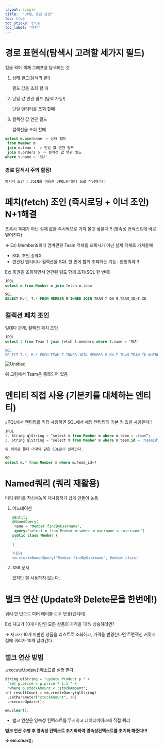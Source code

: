 ```yaml
---
layout: single
title:  "JPQL 중급 문법"
toc: true
toc_sticky: true
toc_label: "목차"
---
```

# 경로 표현식(탐색시 고려할 세가지 필드)

점을 찍어 객체 그래프를 탐색하는 것

1. 상태 필드(탐색의 끝!)
    
    필드 값을 조회 할 때
    
2. 단일 값 연관 필드 (탐색 가능!)
    
    단일 엔티티를 조회 할때
    
3. 컬렉션 값 연관 필드
    
    컬렉션을 조회 할때
    

```sql
select m.username -> 상태 필드
 from Member m
 join m.team t -> 단일 값 연관 필드
 join m.orders o -> 컬렉션 값 연관 필드
where t.name = '팀A'
```

### 경로 탐색시 주의 할점!

`명시적 조인 ( JOIN을 이용한 JPQL쿼리문) 으로 작성하라!)`

# 페치(fetch) 조인 (즉시로딩 + 이너 조인) N+1해결

프록시 객체가 아닌 실제 값을 즉시적으로 가져 올고 싶을때!!! (영속성 컨택스트에 바로 넣어진다)

⇒ Ex) Member조회때 멤버관련 Team 객체를 프록시가 아닌 실제 객체로 가져올때

- SQL 조인 종류X
- 연관된 엔티티나 컬렉션을 SQL 한 번에 함께 조회하는 기능 : 한방쿼리!!!

Ex) 회원을 조회하면서 연관된 팀도 함께 조회(SQL 한 번에)

```sql
JPQL
select m from Member m join fetch m.team

SQL
SELECT M.*, T.* FROM MEMBER M INNER JOIN TEAM T ON M.TEAM_ID=T.ID

```

## 컬렉션 페치 조인

일대다 관계, 컬렉션 페치 조인

```sql
JPQL
select t from Team t join fetch t.members where t.name = ‘팀A'

SQL
SELECT T.*, M.* FROM TEAM T INNER JOIN MEMBER M ON T.ID=M.TEAM_ID WHERE T.NAME = '팀A
```

![Untitled](https://s3-us-west-2.amazonaws.com/secure.notion-static.com/56ea1368-c78d-4f33-8819-47120ab28337/Untitled.png)

위 그림에서 Team은 중복되어 있음

# 엔티티 직접 사용 (기본키를 대체하는 엔티티)

JPQL에서 엔티티를 직접 사용하면 SQL에서 해당 엔티티의 기본 키 값을 사용한다!!

```sql
JPQL
1. String qlString = “select m from Member m where m.team = :team”;
2. String qlString = “select m from Member m where m.team.id = :teamId”;

위 쿼리문 둘다 아래와 같은 SQL문이 날라간다.

SQL
select m.* from Member m where m.team_id=?
```

# Named쿼리 (쿼리 재활용)

미리 쿼리를 작성해놓아 재사용하기 쉽게 만들어 놓음

1. 어노테이션 
    
    ```sql
    @Entity
    @NamedQuery(
     name = "Member.findByUsername",
     query="select m from Member m where m.username = :username")
    public class Member {
     '''
    }
    
    사용시
    em.createNamedQuery("Member.findByUsername", Member.class)
    ```
    
2. XML문서
    
    있지만 잘 사용하지 않는다.
    

# 벌크 연산 (Update와 Delete문을 한번에!)

쿼리 한 번으로 여러 테이블 로우 변경(엔티티)

Ex) 재고가 10개 미만인 모든 상품의 가격을 10% 상승하려면?

⇒ 재고가 10개 미만인 상품을 리스트로 조회하고, 가격을 변경한다면 트랜젝션 커밋시점에 쿼리가 10개 날라간다.

## 벌크 연산 방법

.executeUpdate()메소드를 실행 한다.

```sql
String qlString = "update Product p " +
 "set p.price = p.price * 1.1 " +
 "where p.stockAmount < :stockAmount";
int resultCount = em.createQuery(qlString)
 .setParameter("stockAmount", 10)
 .executeUpdate();

em.clear();
```

- 벌크 연산은 영속성 컨텍스트를 무시하고 데이터베이스에 직접 쿼리

**벌크 연산 수행 후 영속성 컨텍스트 초기화하여 영속성컨택스트를 초기화 해준다!!!**

**⇒ em.clear();**